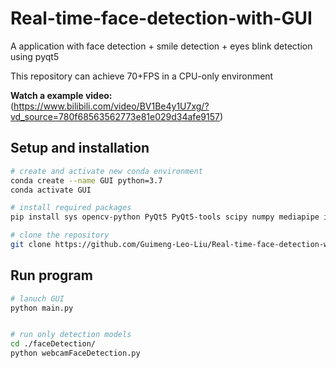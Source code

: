 # Real-time-face-detection-with-GUI
A application with face detection + smile detection + eyes blink detection using pyqt5

This repository can achieve 70+FPS in a CPU-only environment


**Watch a example video:**  
(https://www.bilibili.com/video/BV1Be4y1U7xg/?vd_source=780f68563562773e81e029d34afe9157)

## Setup and installation
```bash
# create and activate new conda environment
conda create --name GUI python=3.7
conda activate GUI

# install required packages
pip install sys opencv-python PyQt5 PyQt5-tools scipy numpy mediapipe imutils cmake boost dlib

# clone the repository
git clone https://github.com/Guimeng-Leo-Liu/Real-time-face-detection-with-GUI.git
```

## Run program

```bash
# lanuch GUI
python main.py


# run only detection models
cd ./faceDetection/
python webcamFaceDetection.py
```
